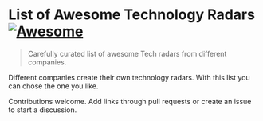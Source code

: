 # List of Awesome Technology Radars [![Awesome](https://awesome.re/badge.svg)](https://awesome.re)

> Carefully curated list of awesome Tech radars from different companies.

Different companies create their own technology radars. With this list you can chose the one you like.

Contributions welcome. Add links through pull requests or create an issue to start a discussion.
